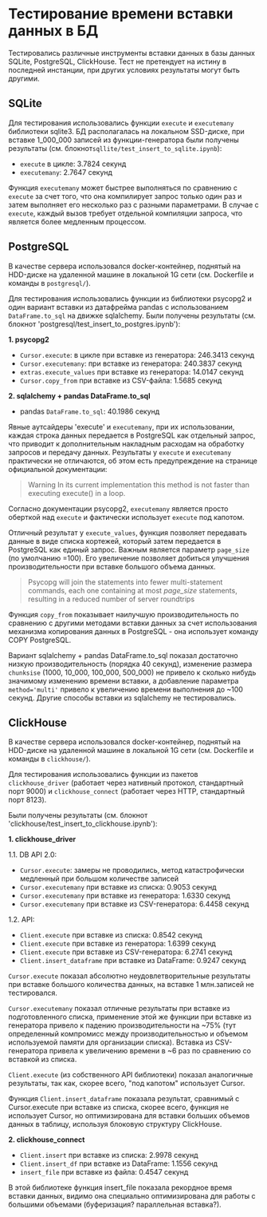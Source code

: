 # Тестирование времени вставки данных в БД

Тестировались различные инструменты вставки данных в базы данных SQLite, PostgreSQL, ClickHouse.
Тест не претендует на истину в последней инстанции, при других условиях результаты могут быть другими.

## SQLite

Для тестирования использовались функции `execute` и `executemany` библиотеки
sqlite3. БД располагалась на локальном SSD-диске, при вставке 1_000_000 записей
из функции-генератора были получены результаты (см. блокнот`sqllite/test_insert_to_sqlite.ipynb`):

- `execute` в цикле: 3.7824 секунд
- `executemany`: 2.7647 секунд

Функция `executemany` может быстрее выполняться по сравнению с `execute` за счет того,
что она компилирует запрос только один раз и затем выполняет его несколько раз с
разными параметрами. В случае с `execute`, каждый вызов требует отдельной компиляции
запроса, что является более медленным процессом.

## PostgreSQL

В качестве сервера использовался docker-контейнер, поднятый на HDD-диске на удаленной
машине в локальной 1G сети (см. Dockerfile и команды в `postgresql/`).

Для тестирования использовались функции из библиотеки psycopg2 и один вариант вставки
из датафрейма pandas с использованием `DataFrame.to_sql` на движке sqlalchemy.
Были получены результаты (см. блокнот 'postgresql/test_insert_to_postgres.ipynb'):

**1. psycopg2**

- `Cursor.execute`: в цикле при вставке из генератора: 246.3413 секунд
- `Cursor.executemany`: при вставке из генератора: 240.3837 секунд
- `extras.execute_values` при вставке из генератора: 14.0147 секунд
- `Cursor.copy_from` при вставке из CSV-файла: 1.5685 секунд

**2. sqlalchemy + pandas DataFrame.to_sql**

- pandas `DataFrame.to_sql`: 40.1986 секунд

Явные аутсайдеры 'execute' и `executemany`, при их использовании, каждая строка данных
передается в PostgreSQL как отдельный запрос, что приводит к дополнительным накладным
расходам на обработку запросов и передачу данных.
Результаты у `execute` и `executemany` практически не отличаются, об этом есть
предупреждение на странице официальной документации:

> Warning In its current implementation this method is not faster than executing
> execute() in a loop.

Согласно документации psycopg2, `executemany` является просто оберткой над `execute`
и фактически использует `execute` под капотом.

Отличный результат у `execute_values`, функция позволяет передавать данные в виде
списка кортежей, который затем передается в PostgreSQL как единый запрос.
Важным является параметр `page_size` (по умолчанию =100). Его увеличение позволяет
добиться улучшения производительности при вставке большого объема данных.

> Psycopg will join the statements into fewer multi-statement commands, each one
> containing at most *page_size* statements, resulting in a reduced number of server
> roundtrips

Функция `copy_from` показывает наилучшую производительность по сравнению с другими
методами вставки данных за счет использования механизма копирования данных в PostgreSQL - 
она использует команду COPY PostgreSQL.

Вариант sqlalchemy + pandas DataFrame.to_sql показал достаточно низкую производительность
(порядка 40 секунд), изменение размера `chunksise` (1000, 10_000, 100_000, 500_000)
не привело к сколько нибудь значимому изменению времени вставки, а добавление
параметра `method='multi'` привело к увеличению времени выполнения до ~100 секунд.
Другие способы вставки из sqlalchemy не тестировались.

## ClickHouse

В качестве сервера использовался docker-контейнер, поднятый на HDD-диске на удаленной
машине в локальной 1G сети (см. Dockerfile и команды в `clickhouse/`).

Для тестирования использовались функции из пакетов `clickhouse_driver` (работает через
нативный протокол, стандартный порт 9000) и `clickhouse_connect` (работает через HTTP,
стандартный порт 8123).

Были получены результаты (см. блокнот 'clickhouse/test_insert_to_clickhouse.ipynb'):

**1. clickhouse_driver**

1.1. DB API 2.0:
- `Cursor.execute`: замеры не проводились, метод катастрофически медленный при большом количестве записей
- `Cursor.executemany` при вставке из списка: 0.9053 секунд
- `Cursor.executemany` при вставке из генератора: 1.6330 секунд
- `Cursor.executemany` при вставке из CSV-генератора: 6.4458 секунд

1.2. API:
- `Client.execute` при вставке из списка: 0.8542 секунд
- `Client.execute` при вставке из генератора: 1.6399 секунд
- `Client.execute` при вставке из CSV-генератора: 6.2741 секунд
- `Client.insert_dataframe` при вставке из DataFrame: 0.9247 секунд

`Cursor.execute` показал абсолютно неудовлетворительные результаты при вставке большого
количества данных, на вставке 1 млн.записей не тестировался.

`Cursor.executemany` показал отличные результаты при вставке из подготовленного списка,
применение этой же функции при вставке из генератора привело к падению производительности
на ~75% (тут определенный компромисс между производительностью и объемом используемой
памяти для организации списка).
Вставка из CSV-генератора привела к увеличению времени в ~6 раз по сравнению
со вставкой из списка.

`Client.execute` (из собственного API библиотеки) показал аналогичные результаты, так
как, скорее всего, "под капотом" использует Cursor.

Функция `Client.insert_dataframe` показала результат, сравнимый с Cursor.execute при
вставке из списка, скорее всего, функция не использует Cursor, но оптимизирована для
вставки больших объемов данных в таблицу, используя блоковую структуру ClickHouse.

**2. clickhouse_connect**

- `Client.insert` при вставке из списка: 2.9978 секунд
- `Client.insert_df` при вставке из DataFrame: 1.1556 секунд
- `insert_file` при вставке из файла: 0.4547 секунд

В этой библиотеке функция insert_file показала рекордное время вставки данных, видимо она
специально оптимизирована для работы с большими объемами (буферизация? параллельная вставка?).
